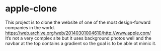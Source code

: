 # apple-clone

This project is to clone the website of one of the most design-forward companies in the world. https://web.archive.org/web/20140301004610/http://www.apple.com/  
It’s not a very complex site but it uses background photos well and the navbar at the top contains a gradient so the goal is to be able ot mimic it. 
